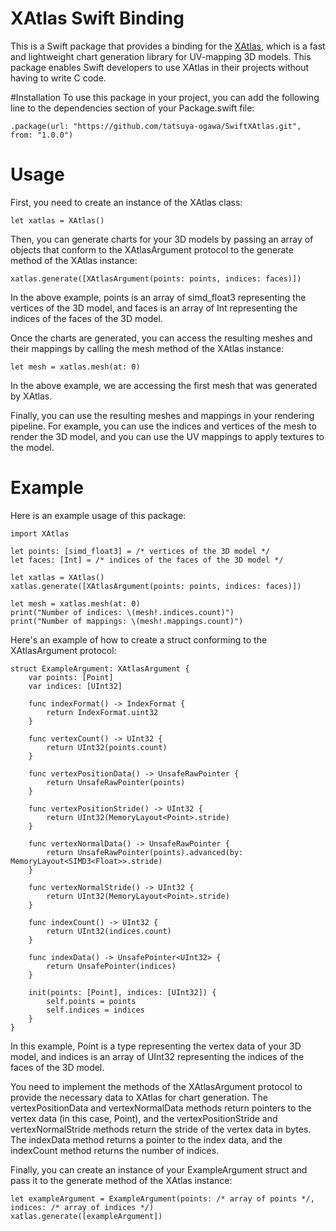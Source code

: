 # XAtlas Swift Binding
This is a Swift package that provides a binding for the [XAtlas](https://github.com/jpcy/xatlas), which is a fast and lightweight chart generation library for UV-mapping 3D models. This package enables Swift developers to use XAtlas in their projects without having to write C code.

#Installation
To use this package in your project, you can add the following line to the dependencies section of your Package.swift file:
```
.package(url: "https://github.com/tatsuya-ogawa/SwiftXAtlas.git", from: "1.0.0")
```
# Usage
First, you need to create an instance of the XAtlas class:
```
let xatlas = XAtlas()
```

Then, you can generate charts for your 3D models by passing an array of objects that conform to the XAtlasArgument protocol to the generate method of the XAtlas instance:
```
xatlas.generate([XAtlasArgument(points: points, indices: faces)])
```
In the above example, points is an array of simd_float3 representing the vertices of the 3D model, and faces is an array of Int representing the indices of the faces of the 3D model.

Once the charts are generated, you can access the resulting meshes and their mappings by calling the mesh method of the XAtlas instance:
```
let mesh = xatlas.mesh(at: 0)
```
In the above example, we are accessing the first mesh that was generated by XAtlas.

Finally, you can use the resulting meshes and mappings in your rendering pipeline. For example, you can use the indices and vertices of the mesh to render the 3D model, and you can use the UV mappings to apply textures to the model.

# Example
Here is an example usage of this package:
```
import XAtlas

let points: [simd_float3] = /* vertices of the 3D model */
let faces: [Int] = /* indices of the faces of the 3D model */

let xatlas = XAtlas()
xatlas.generate([XAtlasArgument(points: points, indices: faces)])

let mesh = xatlas.mesh(at: 0)
print("Number of indices: \(mesh!.indices.count)")
print("Number of mappings: \(mesh!.mappings.count)")
```

Here's an example of how to create a struct conforming to the XAtlasArgument protocol:
```
struct ExampleArgument: XAtlasArgument {
    var points: [Point]
    var indices: [UInt32]
    
    func indexFormat() -> IndexFormat {
        return IndexFormat.uint32
    }
    
    func vertexCount() -> UInt32 {
        return UInt32(points.count)
    }
    
    func vertexPositionData() -> UnsafeRawPointer {
        return UnsafeRawPointer(points)
    }
    
    func vertexPositionStride() -> UInt32 {
        return UInt32(MemoryLayout<Point>.stride)
    }
    
    func vertexNormalData() -> UnsafeRawPointer {
        return UnsafeRawPointer(points).advanced(by: MemoryLayout<SIMD3<Float>>.stride)
    }
    
    func vertexNormalStride() -> UInt32 {
        return UInt32(MemoryLayout<Point>.stride)
    }
    
    func indexCount() -> UInt32 {
        return UInt32(indices.count)
    }
    
    func indexData() -> UnsafePointer<UInt32> {
        return UnsafePointer(indices)
    }
    
    init(points: [Point], indices: [UInt32]) {
        self.points = points
        self.indices = indices
    }
}
```
In this example, Point is a type representing the vertex data of your 3D model, and indices is an array of UInt32 representing the indices of the faces of the 3D model.

You need to implement the methods of the XAtlasArgument protocol to provide the necessary data to XAtlas for chart generation. The vertexPositionData and vertexNormalData methods return pointers to the vertex data (in this case, Point), and the vertexPositionStride and vertexNormalStride methods return the stride of the vertex data in bytes. The indexData method returns a pointer to the index data, and the indexCount method returns the number of indices.

Finally, you can create an instance of your ExampleArgument struct and pass it to the generate method of the XAtlas instance:
```
let exampleArgument = ExampleArgument(points: /* array of points */, indices: /* array of indices */)
xatlas.generate([exampleArgument])
```
